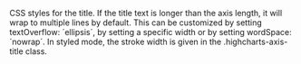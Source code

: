 CSS styles for the title. If the title text is longer than the
axis length, it will wrap to multiple lines by default. This can
be customized by setting textOverflow: ´ellipsis´, by 
setting a specific width or by setting wordSpace: ´nowrap´.
In styled mode, the stroke width is given in the
.highcharts-axis-title class.